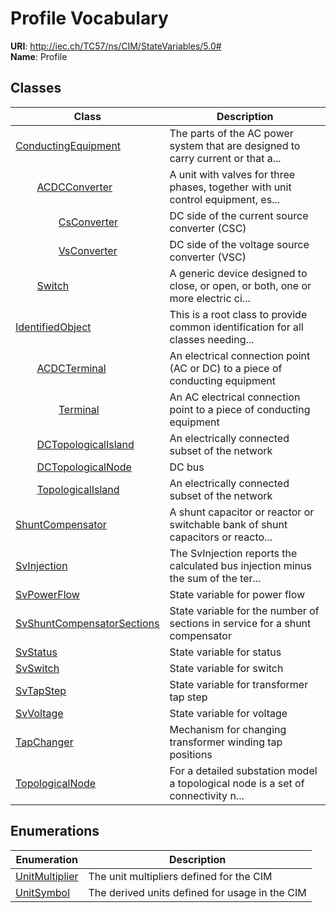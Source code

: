 # Profile Vocabulary



**URI**: http://iec.ch/TC57/ns/CIM/StateVariables/5.0#<br />
**Name**: Profile



## Classes

| Class | Description |
| --- | --- |
| [ConductingEquipment](ConductingEquipment.md) | The parts of the AC power system that are designed to carry current or that a... |
| &nbsp;&nbsp;&nbsp;&nbsp;&nbsp;&nbsp;&nbsp;&nbsp;[ACDCConverter](ACDCConverter.md) | A unit with valves for three phases, together with unit control equipment, es... |
| &nbsp;&nbsp;&nbsp;&nbsp;&nbsp;&nbsp;&nbsp;&nbsp;&nbsp;&nbsp;&nbsp;&nbsp;&nbsp;&nbsp;&nbsp;&nbsp;[CsConverter](CsConverter.md) | DC side of the current source converter (CSC) |
| &nbsp;&nbsp;&nbsp;&nbsp;&nbsp;&nbsp;&nbsp;&nbsp;&nbsp;&nbsp;&nbsp;&nbsp;&nbsp;&nbsp;&nbsp;&nbsp;[VsConverter](VsConverter.md) | DC side of the voltage source converter (VSC) |
| &nbsp;&nbsp;&nbsp;&nbsp;&nbsp;&nbsp;&nbsp;&nbsp;[Switch](Switch.md) | A generic device designed to close, or open, or both, one or more electric ci... |
| [IdentifiedObject](IdentifiedObject.md) | This is a root class to provide common identification for all classes needing... |
| &nbsp;&nbsp;&nbsp;&nbsp;&nbsp;&nbsp;&nbsp;&nbsp;[ACDCTerminal](ACDCTerminal.md) | An electrical connection point (AC or DC) to a piece of conducting equipment |
| &nbsp;&nbsp;&nbsp;&nbsp;&nbsp;&nbsp;&nbsp;&nbsp;&nbsp;&nbsp;&nbsp;&nbsp;&nbsp;&nbsp;&nbsp;&nbsp;[Terminal](Terminal.md) | An AC electrical connection point to a piece of conducting equipment |
| &nbsp;&nbsp;&nbsp;&nbsp;&nbsp;&nbsp;&nbsp;&nbsp;[DCTopologicalIsland](DCTopologicalIsland.md) | An electrically connected subset of the network |
| &nbsp;&nbsp;&nbsp;&nbsp;&nbsp;&nbsp;&nbsp;&nbsp;[DCTopologicalNode](DCTopologicalNode.md) | DC bus |
| &nbsp;&nbsp;&nbsp;&nbsp;&nbsp;&nbsp;&nbsp;&nbsp;[TopologicalIsland](TopologicalIsland.md) | An electrically connected subset of the network |
| [ShuntCompensator](ShuntCompensator.md) | A shunt capacitor or reactor or switchable bank of shunt capacitors or reacto... |
| [SvInjection](SvInjection.md) | The SvInjection reports the calculated bus injection minus the sum of the ter... |
| [SvPowerFlow](SvPowerFlow.md) | State variable for power flow |
| [SvShuntCompensatorSections](SvShuntCompensatorSections.md) | State variable for the number of sections in service for a shunt compensator |
| [SvStatus](SvStatus.md) | State variable for status |
| [SvSwitch](SvSwitch.md) | State variable for switch |
| [SvTapStep](SvTapStep.md) | State variable for transformer tap step |
| [SvVoltage](SvVoltage.md) | State variable for voltage |
| [TapChanger](TapChanger.md) | Mechanism for changing transformer winding tap positions |
| [TopologicalNode](TopologicalNode.md) | For a detailed substation model a topological node is a set of connectivity n... |





## Enumerations

| Enumeration | Description |
| --- | --- |
| [UnitMultiplier](UnitMultiplier.md) | The unit multipliers defined for the CIM |
| [UnitSymbol](UnitSymbol.md) | The derived units defined for usage in the CIM |




